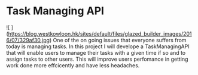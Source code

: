 # Task Managing API
![ ] (https://blog.westkowloon.hk/sites/default/files/glazed_builder_images/2016/07/329af30.jpg)
One of the on going issues that everyone suffers from today is managing tasks. In this project I will develope a TaskManagingAPI that will enable users to manage their tasks with a given time if so and to assign tasks to other users. This will improve users perfomance in getting work done more effcicently and have less headaches.
